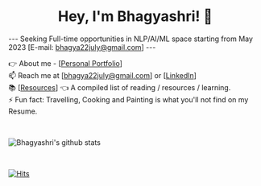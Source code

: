 <h1 align="center">Hey, I'm Bhagyashri! 👋</h1>

--- Seeking Full-time opportunities in NLP/AI/ML space starting from May 2023 [E-mail: bhagya22july@gmail.com] ---

👉 About me - [<a href = "https://patilbp.github.io/">Personal Portfolio</a>]
<br>
📫 Reach me at [bhagya22july@gmail.com] or [<a href = "https://www.linkedin.com/in/bhagyashripatil/">LinkedIn</a>]
<br>
📚 [<a href = "https://patilbp.github.io/resources/">Resources</a>] 👈 A compiled list of reading / resources / learning.<br>
⚡ Fun fact: Travelling, Cooking and Painting is what you'll not find on my Resume.

<br>

![Bhagyashri's github stats](https://github-readme-stats.vercel.app/api?username=patilbp&show_icons=true&count_private=true)

<br>

[![Hits](https://hits.seeyoufarm.com/api/count/incr/badge.svg?url=https%3A%2F%2Fgithub.com%2Fpatilbp&count_bg=%2379C83D&title_bg=%23555555&icon=&icon_color=%23E7E7E7&title=Profile&edge_flat=false)](https://hits.seeyoufarm.com)
